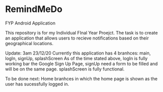 # RemindMeDo
FYP Android Application

This repository is for my Individual FInal Year Proejct. The task is to create an application that allows users to recieve notifications based on their geographical locations.

Update: 3am 23/12/20
Currently this application has 4 branhces: main, logIn, signUp, splashScreen
As of the time stated above, logIn is fully working bar the Google Sign Up Page, signUp need a form to be filled and will be on the same page. splashScreen is fully functional.

To be done next:
Home branhces in which the home page is shown as the user has sucessfully logged in.
